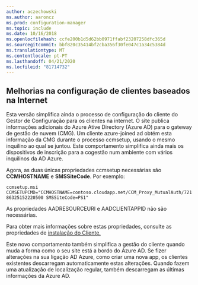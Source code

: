 ```yaml
---
author: aczechowski
ms.author: aaroncz
ms.prod: configuration-manager
ms.topic: include
ms.date: 10/16/2018
ms.openlocfilehash: ccfe200b1d5d62bb0971ffabf23207258dfc365d
ms.sourcegitcommit: bbf820c35414bf2cba356f30fe047c1a34c5384d
ms.translationtype: MT
ms.contentlocale: pt-PT
ms.lasthandoff: 04/21/2020
ms.locfileid: "81714732"
---
```

## <a name="improvements-to-internet-based-client-setup"></a><a name="bkmk_cmg"></a>Melhorias na configuração de clientes baseados na Internet
<!--1359181-->

Esta versão simplifica ainda o processo de configuração do cliente do Gestor de Configuração para os clientes na internet. O site publica informações adicionais do Azure Ative Directory (Azure AD) para o gateway de gestão de nuvem (CMG). Um cliente azure-joined ad obtém esta informação da CMG durante o processo ccmsetup, usando o mesmo inquilino ao qual se juntou. Este comportamento simplifica ainda mais os dispositivos de inscrição para a cogestão num ambiente com vários inquilinos da AD Azure. 

Agora, as duas únicas propriedades ccmsetup necessárias são **CCMHOSTNAME** e **SMSSiteCode**. Por exemplo:

`ccmsetup.msi CCMSETUPCMD="CCMHOSTNAME=contoso.cloudapp.net/CCM_Proxy_MutualAuth/72186325152220500 SMSSiteCode=PS1"`

As propriedades AADRESOURCEURI e AADCLIENTAPPID não são necessárias.

Para obter mais informações sobre estas propriedades, consulte as propriedades de [instalação do Cliente.](../../../clients/deploy/about-client-installation-properties.md)

Este novo comportamento também simplifica a gestão do cliente quando muda a forma como o seu site está a bordo do Azure AD. Se fizer alterações na sua ligação AD Azure, como criar uma nova app, os clientes existentes descarregam automaticamente estas alterações. Quando fazem uma atualização de localização regular, também descarregam as últimas informações da Azure AD.


